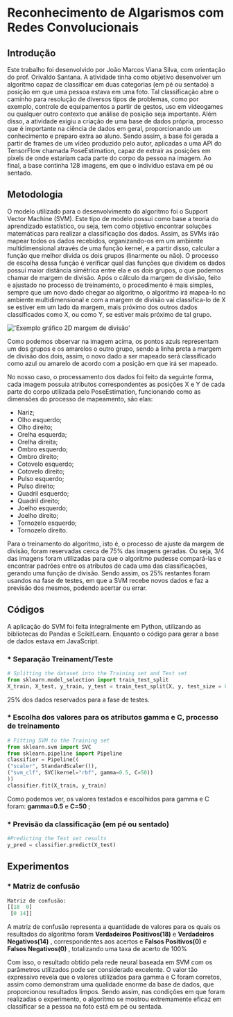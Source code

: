 # Reconhecimento de Algarismos com Redes Convolucionais

## Introdução
Este trabalho foi desenvolvido por João Marcos Viana Silva, com orientação do prof. Orivaldo Santana. 
A atividade tinha como objetivo desenvolver um algoritmo capaz de classificar em duas categorias (em pé ou sentado) 
a posição em que uma pessoa estava em uma foto. Tal classificação abre o caminho para resolução de diversos tipos de problemas, 
como por exemplo, controle de equipamentos a partir de gestos, uso em videogames ou qualquer outro contexto que análise de posição 
seja importante. Além disso, a atividade exigiu a criação de uma base de dados própria, processo que é importante na ciência de 
dados em geral, proporcionando um conhecimento e preparo extra ao aluno. Sendo assim, a base foi gerada a partir de frames de um vídeo 
produzido pelo autor, aplicadas a uma API do TensorFlow chamada PoseEstimation, capaz de extrair as posições em pixels de onde 
estariam cada parte do corpo da pessoa na imagem. Ao final, a base continha 128 imagens, em que o individuo estava em pé ou sentado. 

## Metodologia
O modelo utilizado para o desenvolvimento do algoritmo foi o Support Vector Machine (SVM). 
Este tipo de modelo possui como base a teoria do aprendizado estatístico, ou seja, tem como objetivo encontrar soluções matemáticas 
para realizar a classificação dos dados. Assim, as SVMs irão mapear todos os dados recebidos, organizando-os em um ambiente
multidimensional através de uma função kernel, e a partir disso, calcular a função que melhor divida os dois grupos (linarmente ou não).
O processo de escolha dessa função é verificar qual das funções que dividem os dados possui maior distância simétrica entre ela e 
os dois grupos, o que podemos chamar de margem de divisão. Após o cálculo da margem de divisão, feito e ajustado no processo de 
treinamento, o procedimento é mais simples, sempre que um novo dado chegar ao algoritmo, o algoritmo irá mapea-lo no ambiente 
multidimensional e com a margem de divisão vai classifica-lo de X se estiver em um lado da margem, mais próximo dos outros dados 
classificados como X, ou como Y, se estiver mais próximo de tal grupo.

!['Exemplo gráfico 2D margem de divisão'](https://lamfo-unb.github.io/img/svm/svm1.jpeg)

Como podemos observar na imagem acima, os pontos azuis representam um dos grupos e os amarelos o outro grupo, 
sendo a linha preta a margem de divisão dos dois, assim, o novo dado a ser mapeado será classificado como azul ou amarelo de acordo 
com a posição em que irá ser mapeado.

No nosso caso, o processamento dos dados foi feito da seguinte forma, cada imagem possuia atributos correspondentes as posições X e Y
de cada parte do corpo utilizada pelo PoseEstimation, funcionando como as dimensões do processo de mapeamento, são elas:

* Nariz;
* Olho esquerdo;
* Olho direito;
* Orelha esquerda;
* Orelha direita;
* Ombro esquerdo;
* Ombro direito;
* Cotovelo esquerdo;
* Cotovelo direito;
* Pulso esquerdo;
* Pulso direito;
* Quadril esquerdo;
* Quadril direito;
* Joelho esquerdo;
* Joelho direito;
* Tornozelo esquerdo;
* Tornozelo direito.

Para o treinamento do algoritmo, isto é, o processo de ajuste da margem de divisão, foram reservadas cerca de 75% das imagens geradas.
Ou seja, 3/4 das imagens foram utilizadas para que o algoritmo pudesse compará-las e encontrar padrões entre os atributos de cada uma 
das classificações, gerando uma função de divisão. Sendo assim, os 25% restantes foram usandos na fase de testes, em que a SVM recebe 
novos dados e faz a previsão dos mesmos, podendo acertar ou errar.

## Códigos 
A aplicação do SVM foi feita integralmente em Python, utilizando as bibliotecas do Pandas e ScikitLearn. Enquanto o código para gerar
a base de dados estava em JavaScript.

<h3>* Separação Treinament/Teste </h3>

~~~ python
# Splitting the dataset into the Training set and Test set
from sklearn.model_selection import train_test_split
X_train, X_test, y_train, y_test = train_test_split(X, y, test_size = 0.25, random_state = 0)
~~~

25% dos dados reservados para a fase de testes.

<h3>* Escolha dos valores para os atributos gamma e C, processo de treinamento</h3>

~~~ python
# Fitting SVM to the Training set
from sklearn.svm import SVC
from sklearn.pipeline import Pipeline
classifier = Pipeline((
("scaler", StandardScaler()),
("svm_clf", SVC(kernel="rbf", gamma=0.5, C=50))
))
classifier.fit(X_train, y_train)
~~~ 

Como podemos ver, os valores testados e escolhidos para gamma e C foram: **gamma=0.5** e **C=50** ;

<h3>* Previsão da classificação (em pé ou sentado)</h3>

~~~ python
#Predicting the Test set results
y_pred = classifier.predict(X_test)
~~~

## Experimentos 
<h3>* Matriz de confusão</h3>

~~~ python
Matriz de confusão:
[[18  0] 
 [0 14]]
~~~

A matriz de confusão representa a quantidade de valores para os quais os resultados do algoritmo foram **Verdadeiros Positivos(18)** e 
**Verdadeiros Negativos(14)** , correspondentes aos acertos e **Falsos Positivos(0)** e **Falsos Negativos(0)** , 
totalizando uma taxa de acerto de 100%

Com isso, o resultado obtido pela rede neural baseada em SVM com os parâmetros utilizados pode ser considerado excelente. 
O valor tão expressivo revela que o valores utilizados para gamma e C foram corretos, assim como demonstram uma qualidade enorme 
da base de dados, que proporcionou resultados limpos. Sendo assim, nas condições em que foram realizadas o experimento, o algoritmo 
se mostrou extremamente eficaz em classificar se a pessoa na foto está em pé ou sentada.
